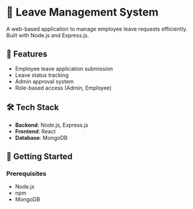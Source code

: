 # 📝 Leave Management System

A web-based application to manage employee leave requests efficiently. Built with Node.js and Express.js.

## 📌 Features

- Employee leave application submission
- Leave status tracking
- Admin approval system
- Role-based access (Admin, Employee)

## 🛠️ Tech Stack

- **Backend**: Node.js, Express.js
- **Frontend**: React
- **Database**: MongoDB

## 🚀 Getting Started

### Prerequisites

- Node.js
- npm
- MongoDB
